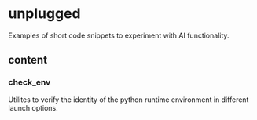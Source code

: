 # unplugged
Examples of short code snippets to experiment with AI functionality.

## content

### check_env
Utilites to verify the identity of the python runtime environment in different launch options.
